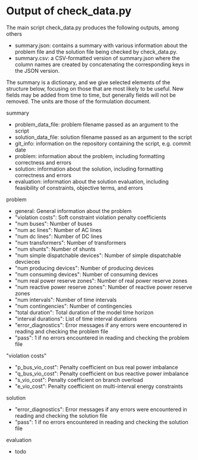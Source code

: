 # Output of check_data.py

The main script check_data.py produces the following outputs, among others

* summary.json: contains a summary with various information about the problem file and the solution file being checked by check_data.py.
* summary.csv: a CSV-formatted version of summary.json where the column names are created by concatenating the corresponding keys in the JSON version.

The summary is a dictionary, and we give selected elements of the structure below, focusing on those that are most likely to be useful.
New fields may be added from time to time, but generally fields will not be removed. The units are those of the formulation document.

summary
* problem_data_file: problem filename passed as an argument to the script
* solution_data_file: solution filename passed as an argument to the script
* git_info: information on the repository containing the script, e.g. commit date
* problem: information about the problem, including formatting correctness and errors
* solution: information about the solution, including formatting correctness and errors
* evaluation: information about the solution evaluation, including feasibility of constraints, objective terms, and errors

problem
* general: General information about the problem
* "violation costs": Soft constraint violation penalty coefficients
* "num buses": Number of buses
* "num ac lines": Number of AC lines
* "num dc lines": Number of DC lines
* "num transformers": Number of transformers
* "num shunts": Number of shunts
* "num simple dispatchable devices": Number of simple dispatchable devcieces
* "num producing devices": Number of producing devices
* "num consuming devices": Number of consuming devices
* "num real power reserve zones": Number of real power reserve zones
* "num reactive power reserve zones": Number of reactive power reserve zones
* "num intervals": Number of time intervals
* "num contingencies": Number of contingencies
* "total duration": Total duration of the model time horizon
* "interval durations": List of time interval durations
* "error_diagnostics": Error messages if any errors were encountered in reading and checking the problem file
* "pass": 1 if no errors encountered in reading and checking the problem file

"violation costs"
* "p_bus_vio_cost": Penalty coefficient on bus real power imbalance
* "q_bus_vio_cost": Penalty coefficient on bus reactive power imbalance
* "s_vio_cost": Penalty coefficient on branch overload
* "e_vio_cost": Penalty coefficient on multi-interval energy constraints

solution
* "error_diagnostics": Error messages if any errors were encountered in reading and checking the solution file
* "pass": 1 if no errors encountered in reading and checking the solution file

evaluation
* todo
